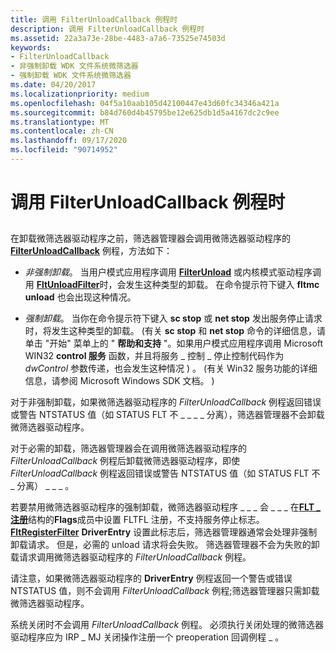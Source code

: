 ```yaml
---
title: 调用 FilterUnloadCallback 例程时
description: 调用 FilterUnloadCallback 例程时
ms.assetid: 22a3a73e-28be-4483-a7a6-73525e74503d
keywords:
- FilterUnloadCallback
- 非强制卸载 WDK 文件系统微筛选器
- 强制卸载 WDK 文件系统微筛选器
ms.date: 04/20/2017
ms.localizationpriority: medium
ms.openlocfilehash: 04f5a10aab105d42100447e43d60fc34346a421a
ms.sourcegitcommit: b84d760d4b45795be12e625db1d5a4167dc2c9ee
ms.translationtype: MT
ms.contentlocale: zh-CN
ms.lasthandoff: 09/17/2020
ms.locfileid: "90714952"
---
```

# <a name="when-the-filterunloadcallback-routine-is-called"></a>调用 FilterUnloadCallback 例程时


## <span id="ddk_when_the_filterunloadcallback_routine_is_called_if"></span><span id="DDK_WHEN_THE_FILTERUNLOADCALLBACK_ROUTINE_IS_CALLED_IF"></span>


在卸载微筛选器驱动程序之前，筛选器管理器会调用微筛选器驱动程序的 [**FilterUnloadCallback**](/windows-hardware/drivers/ddi/fltkernel/nc-fltkernel-pflt_filter_unload_callback) 例程，方法如下：

-   *非强制卸载*。 当用户模式应用程序调用 [**FilterUnload**](/windows/win32/api/fltuser/nf-fltuser-filterunload) 或内核模式驱动程序调用 [**FltUnloadFilter**](/windows-hardware/drivers/ddi/fltkernel/nf-fltkernel-fltunloadfilter)时，会发生这种类型的卸载。 在命令提示符下键入 **fltmc unload** 也会出现这种情况。

-   *强制卸载*。 当你在命令提示符下键入 **sc stop** 或 **net stop** 发出服务停止请求时，将发生这种类型的卸载。  (有关 **sc stop** 和 **net stop** 命令的详细信息，请单击 "开始" 菜单上的 " **帮助和支持** "。如果用户模式应用程序调用 Microsoft WIN32 **control 服务** 函数，并且将服务 \_ 控制 \_ 停止控制代码作为 *dwControl* 参数传递，也会发生这种情况 ) 。  (有关 Win32 服务功能的详细信息，请参阅 Microsoft Windows SDK 文档。 ) 

对于非强制卸载，如果微筛选器驱动程序的 *FilterUnloadCallback* 例程返回错误或警告 NTSTATUS 值（如 STATUS FLT 不 \_ \_ \_ \_ 分离），筛选器管理器不会卸载微筛选器驱动程序。

对于必需的卸载，筛选器管理器会在调用微筛选器驱动程序的 *FilterUnloadCallback* 例程后卸载微筛选器驱动程序，即使 *FilterUnloadCallback* 例程返回错误或警告 NTSTATUS 值（如 STATUS FLT 不 \_ 分离） \_ \_ \_ 。

若要禁用微筛选器驱动程序的强制卸载，微筛选器驱动程序 \_ \_ \_ 会 \_ \_ \_ 在[**FLT \_ 注册**](/windows-hardware/drivers/ddi/fltkernel/ns-fltkernel-_flt_registration)结构的**Flags**成员中设置 FLTFL 注册，不支持服务停止标志。 [**FltRegisterFilter**](/windows-hardware/drivers/ddi/fltkernel/nf-fltkernel-fltregisterfilter) **DriverEntry** 设置此标志后，筛选器管理器通常会处理非强制卸载请求。 但是，必需的 unload 请求将会失败。 筛选器管理器不会为失败的卸载请求调用微筛选器驱动程序的 *FilterUnloadCallback* 例程。

请注意，如果微筛选器驱动程序的 **DriverEntry** 例程返回一个警告或错误 NTSTATUS 值，则不会调用 *FilterUnloadCallback* 例程;筛选器管理器只需卸载微筛选器驱动程序。

系统关闭时不会调用 *FilterUnloadCallback* 例程。 必须执行关闭处理的微筛选器驱动程序应为 IRP \_ MJ 关闭操作注册一个 preoperation 回调例程 \_ 。

 

